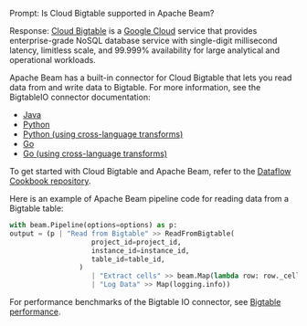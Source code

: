 Prompt:
Is Cloud Bigtable supported in Apache Beam?

Response:
[Cloud Bigtable](https://cloud.google.com/bigtable) is a [Google Cloud](https://cloud.google.com/) service that provides enterprise-grade NoSQL database service with single-digit millisecond latency, limitless scale, and 99.999% availability for large analytical and operational workloads.

Apache Beam has a built-in connector for Cloud Bigtable that lets you read data from and write data to Bigtable. For more information, see the BigtableIO connector documentation:
* [Java](https://beam.apache.org/releases/javadoc/current/org/apache/beam/sdk/io/gcp/bigtable/BigtableIO.html)
* [Python](https://beam.apache.org/releases/pydoc/current/apache_beam.io.gcp.bigtableio.html)
* [Python (using cross-language transforms)](https://pkg.go.dev/github.com/cd-paliv/beam-fork/sdks/v3/go/pkg/beam/io/xlang/bigtableio)
* [Go](https://pkg.go.dev/github.com/cd-paliv/beam-fork/sdks/v3/go/pkg/beam/io/bigtableio)
* [Go (using cross-language transforms)](https://pkg.go.dev/github.com/cd-paliv/beam-fork/sdks/v3/go/pkg/beam/io/xlang/bigtableio)

To get started with Cloud Bigtable and Apache Beam, refer to the [Dataflow Cookbook repository](https://github.com/GoogleCloudPlatform/dataflow-cookbook).

Here is an example of Apache Beam pipeline code for reading data from a Bigtable table:

```python
with beam.Pipeline(options=options) as p:
output = (p | "Read from Bigtable" >> ReadFromBigtable(
                    project_id=project_id,
                    instance_id=instance_id,
                    table_id=table_id,
                 )
                    | "Extract cells" >> beam.Map(lambda row: row._cells)
                    | "Log Data" >> Map(logging.info))
```

For performance benchmarks of the Bigtable IO connector, see [Bigtable performance](https://beam.apache.org/performance/bigtable/).
